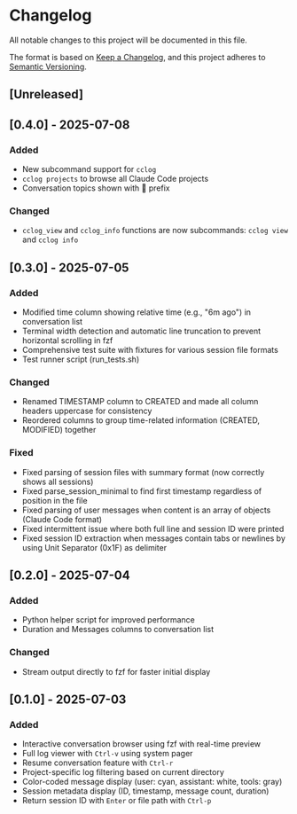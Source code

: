 # Changelog

All notable changes to this project will be documented in this file.

The format is based on [Keep a Changelog](https://keepachangelog.com/en/1.0.0/),
and this project adheres to [Semantic Versioning](https://semver.org/spec/v2.0.0.html).

## [Unreleased]

## [0.4.0] - 2025-07-08

### Added

- New subcommand support for `cclog`
- `cclog projects` to browse all Claude Code projects
- Conversation topics shown with 📑 prefix

### Changed

- `cclog_view` and `cclog_info` functions are now subcommands: `cclog view` and `cclog info`

## [0.3.0] - 2025-07-05

### Added

- Modified time column showing relative time (e.g., "6m ago") in conversation list
- Terminal width detection and automatic line truncation to prevent horizontal scrolling in fzf
- Comprehensive test suite with fixtures for various session file formats
- Test runner script (run_tests.sh)

### Changed

- Renamed TIMESTAMP column to CREATED and made all column headers uppercase for consistency
- Reordered columns to group time-related information (CREATED, MODIFIED) together

### Fixed

- Fixed parsing of session files with summary format (now correctly shows all sessions)
- Fixed parse_session_minimal to find first timestamp regardless of position in the file
- Fixed parsing of user messages when content is an array of objects (Claude Code format)
- Fixed intermittent issue where both full line and session ID were printed
- Fixed session ID extraction when messages contain tabs or newlines by using Unit Separator (0x1F) as delimiter

## [0.2.0] - 2025-07-04

### Added

- Python helper script for improved performance
- Duration and Messages columns to conversation list

### Changed

- Stream output directly to fzf for faster initial display

## [0.1.0] - 2025-07-03

### Added

- Interactive conversation browser using fzf with real-time preview
- Full log viewer with `Ctrl-v` using system pager
- Resume conversation feature with `Ctrl-r`
- Project-specific log filtering based on current directory
- Color-coded message display (user: cyan, assistant: white, tools: gray)
- Session metadata display (ID, timestamp, message count, duration)
- Return session ID with `Enter` or file path with `Ctrl-p`

